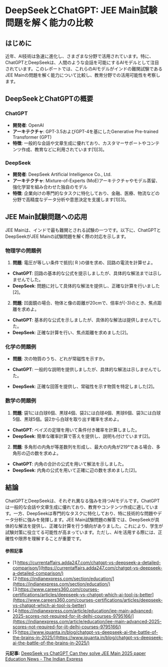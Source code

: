 # DeepSeekとChatGPT: JEE Main試験問題を解く能力の比較

## はじめに

近年、AI技術は急速に進化し、さまざまな分野で活用されています。特に、ChatGPTとDeepSeekは、人間のような会話を可能にするAIモデルとして注目されています。このレポートでは、これらのAIモデルがインドの難関試験であるJEE Mainの問題を解く能力について比較し、教育分野での活用可能性を考察します。

## DeepSeekとChatGPTの概要

### **ChatGPT**

- **開発者**: OpenAI
- **アーキテクチャ**: GPT-3.5およびGPT-4を基にしたGenerative Pre-trained Transformer (GPT)
- **特徴**: 一般的な会話や文章生成に優れており、カスタマーサポートやコンテンツ作成、教育などに利用されています[1][3]。

### **DeepSeek**

- **開発者**: DeepSeek Artificial Intelligence Co., Ltd.
- **アーキテクチャ**: Mixture-of-Experts (MoE)アーキテクチャやモデル蒸留、強化学習を組み合わせた独自のモデル
- **特徴**: 企業向けの専門的なタスクに特化しており、金融、医療、物流などの分野で高精度なデータ分析や意思決定を支援します[1][3]。

## JEE Main試験問題への応用

JEE Mainは、インドで最も難関とされる試験の一つです。以下に、ChatGPTとDeepSeekがJEE Mainの試験問題を解く際の対応を示します。

### **物理学の問題例**

1. **問題**: 電圧が等しい条件で抵抗\( R \)の値を求め、回路の電流を計算せよ。
 
 - **ChatGPT**: 回路の基本的な公式を提示しましたが、具体的な解法までは示しませんでした。
 - **DeepSeek**: 問題に対して具体的な解法を提供し、正確な計算を行いました[2]。

2. **問題**: 凹面鏡の場合、物体と像の距離が20cmで、倍率が\(-3\)のとき、焦点距離を求めよ。
 
 - **ChatGPT**: 基本的な公式を示しましたが、具体的な解法は提供しませんでした。
 - **DeepSeek**: 正確な計算を行い、焦点距離を求めました[2]。

### **化学の問題例**

- **問題**: 次の物質のうち、どれが常磁性を示すか。
 
 - **ChatGPT**: 一般的な説明を提供しましたが、具体的な解法は示しませんでした。
 - **DeepSeek**: 正確な回答を提供し、常磁性を示す物質を特定しました[2]。

### **数学の問題例**

1. **問題**: 袋1には白球6個、黒球4個、袋2には白球4個、黒球6個、袋3には白球5個、黒球5個。袋2から白球を取り出す確率を求めよ。
 
 - **ChatGPT**: ベイズの定理を用いて条件付き確率を計算しました。
 - **DeepSeek**: 簡単な確率計算で答えを提供し、説明も付けています[2]。

2. **問題**: 多角形の内角が等差数列を形成し、最大の内角が219°である場合、多角形の辺の数を求めよ。
 
 - **ChatGPT**: 内角の合計の公式を用いて解法を示しました。
 - **DeepSeek**: 内角の公式を用いて正確に辺の数を求めました[2]。

## 結論

ChatGPTとDeepSeekは、それぞれ異なる強みを持つAIモデルです。ChatGPTは一般的な会話や文章生成に優れており、教育やコンテンツ作成に適しています。一方、DeepSeekは専門的なタスクに特化しており、特に技術的な問題やデータ分析に強みを発揮します。JEE Main試験問題の解答では、DeepSeekが具体的な解法を提供し、正確な計算を行う傾向がありました。これにより、学生が試験対策に役立てる可能性が高まっています。ただし、AIを活用する際には、正確性や限界を理解することが重要です。

#### 参照記事
- [1:https://currentaffairs.adda247.com/chatgpt-vs-deepseek-a-detailed-comparison/](https://currentaffairs.adda247.com/chatgpt-vs-deepseek-a-detailed-comparison/)
- [2:https://indianexpress.com/section/education/](https://indianexpress.com/section/education/)
- [3:https://www.careers360.com/courses-certifications/articles/deepseek-vs-chatgpt-which-ai-tool-is-better](https://www.careers360.com/courses-certifications/articles/deepseek-vs-chatgpt-which-ai-tool-is-better)
- [4:https://indianexpress.com/article/education/jee-main-advanced-2025-scores-not-required-for-iit-delhi-courses-9795166/](https://indianexpress.com/article/education/jee-main-advanced-2025-scores-not-required-for-iit-delhi-courses-9795166/)
- [5:https://www.iquanta.in/blog/chatgpt-vs-deepseek-ai-the-battle-of-the-brains-in-2025/](https://www.iquanta.in/blog/chatgpt-vs-deepseek-ai-the-battle-of-the-brains-in-2025/)


**元記事:** [DeepSeek vs ChatGPT Can they solve JEE Main 2025 paper Education News - The Indian Express](https://indianexpress.com/article/education/jee-main-2025-deepseek-chatgpt-solve-session-1-exam-advanced-9833753/)